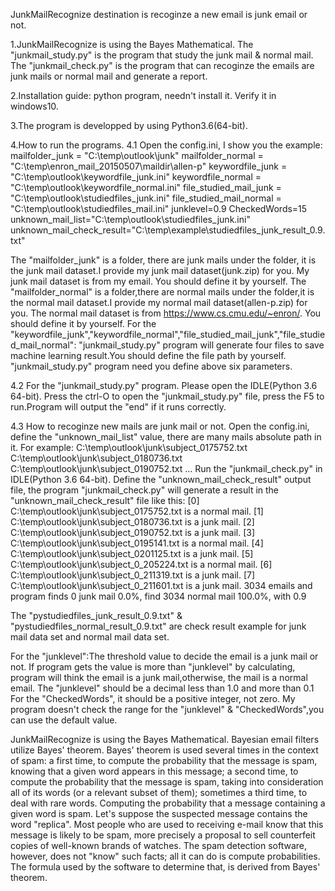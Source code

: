 JunkMailRecognize destination is recoginze a new email is junk email or not.

1.JunkMailRecognize is using the Bayes Mathematical.
The "junkmail_study.py" is the program that study the junk mail & normal mail.
The "junkmail_check.py" is the program that can recoginze the emails are junk mails or normal mail and generate a report.

2.Installation guide: python program, needn't install it.
Verify it in windows10.

3.The program is developped by using Python3.6(64-bit).

4.How to run the programs.
4.1 Open the config.ini, I show you the example:
mailfolder_junk = "C:\temp\outlook\junk"
mailfolder_normal = "C:\temp\enron_mail_20150507\maildir\allen-p"
keywordfile_junk = "C:\temp\outlook\keywordfile_junk.ini"
keywordfile_normal = "C:\temp\outlook\keywordfile_normal.ini"
file_studied_mail_junk = "C:\temp\outlook\studiedfiles_junk.ini"
file_studied_mail_normal = "C:\temp\outlook\studiedfiles_mail.ini"
junklevel=0.9
CheckedWords=15
unknown_mail_list="C:\temp\outlook\studiedfiles_junk.ini"
unknown_mail_check_result="C:\temp\example\studiedfiles_junk_result_0.9.txt"

The "mailfolder_junk" is a folder, there are junk mails under the folder, it is the junk mail dataset.I provide my junk mail dataset(junk.zip) for you. My junk mail dataset is from my email. You should define it by yourself.
The "mailfolder_normal" is a folder,there are normal mails under the folder,it is the normal mail dataset.I provide my normal mail dataset(allen-p.zip) for you. The normal mail dataset is from https://www.cs.cmu.edu/~enron/. You should define it by yourself.
For the "keywordfile_junk","keywordfile_normal","file_studied_mail_junk","file_studied_mail_normal": "junkmail_study.py" program will generate four files to save machine learning result.You should define the file path by yourself.
"junkmail_study.py" program need you define above six parameters.

4.2 For the "junkmail_study.py" program. Please open the IDLE(Python 3.6 64-bit).
Press the ctrl-O to open the "junkmail_study.py" file, press the F5 to run.Program will output the "end" if it runs correctly.

4.3 How to recoginze new mails are junk mail or not.
Open the config.ini, define the "unknown_mail_list" value, there are many mails absolute path in it.
For example:
C:\temp\outlook\junk\subject_0175752.txt
C:\temp\outlook\junk\subject_0180736.txt
C:\temp\outlook\junk\subject_0190752.txt
...
Run the "junkmail_check.py" in IDLE(Python 3.6 64-bit).
Define the "unknown_mail_check_result" output file, the program "junkmail_check.py" will generate a result in the "unknown_mail_check_result" file like this:
[0] C:\temp\outlook\junk\subject_0175752.txt is a normal mail.
[1] C:\temp\outlook\junk\subject_0180736.txt is a junk mail.
[2] C:\temp\outlook\junk\subject_0190752.txt is a junk mail.
[3] C:\temp\outlook\junk\subject_0195141.txt is a normal mail.
[4] C:\temp\outlook\junk\subject_0201125.txt is a junk mail.
[5] C:\temp\outlook\junk\subject_0_205224.txt is a normal mail.
[6] C:\temp\outlook\junk\subject_0_211319.txt is a junk mail.
[7] C:\temp\outlook\junk\subject_0_211601.txt is a junk mail.
3034 emails and program finds 0 junk mail 0.0%, find 3034 normal mail 100.0%, with 0.9

The "pystudiedfiles_junk_result_0.9.txt" & "pystudiedfiles_normal_result_0.9.txt" are check result example for junk mail data set and normal mail data set.

For the "junklevel":The threshold value to decide the email is a junk mail or not. If program gets the value is more than "junklevel" by calculating, program will think the email is a junk mail,otherwise, the mail is a normal email.
The "junklevel" should be a decimal less than 1.0 and more than 0.1
For the "CheckedWords", it should be a positive integer, not zero.
My program doesn't check the range for the "junklevel" & "CheckedWords",you can use the default value.

JunkMailRecognize is using the Bayes Mathematical.
Bayesian email filters utilize Bayes' theorem. Bayes' theorem is used several times in the context of spam: 
a first time, to compute the probability that the message is spam, knowing that a given word appears in this message;
a second time, to compute the probability that the message is spam, taking into consideration all of its words (or a relevant subset of them);
sometimes a third time, to deal with rare words.
Computing the probability that a message containing a given word is spam.
Let's suppose the suspected message contains the word "replica". Most people who are used to receiving e-mail know that this message is likely to be spam, more precisely a proposal to sell counterfeit copies of well-known brands of watches. The spam detection software, however, does not "know" such facts; all it can do is compute probabilities.
The formula used by the software to determine that, is derived from Bayes' theorem.
